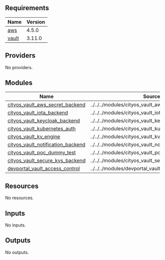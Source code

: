 ## Requirements

| Name | Version |
|------|---------|
| <a name="requirement_aws"></a> [aws](#requirement\_aws) | 4.5.0 |
| <a name="requirement_vault"></a> [vault](#requirement\_vault) | 3.11.0 |

## Providers

No providers.

## Modules

| Name | Source | Version |
|------|--------|---------|
| <a name="module_cityos_vault_aws_secret_backend"></a> [cityos\_vault\_aws\_secret\_backend](#module\_cityos\_vault\_aws\_secret\_backend) | ../../../modules/cityos_vault_aws_secret_backend | n/a |
| <a name="module_cityos_vault_iota_backend"></a> [cityos\_vault\_iota\_backend](#module\_cityos\_vault\_iota\_backend) | ../../../modules/cityos_vault_iota_backend | n/a |
| <a name="module_cityos_vault_keycloak_backend"></a> [cityos\_vault\_keycloak\_backend](#module\_cityos\_vault\_keycloak\_backend) | ../../../modules/cityos_vault_keycloak_backend | n/a |
| <a name="module_cityos_vault_kubernetes_auth"></a> [cityos\_vault\_kubernetes\_auth](#module\_cityos\_vault\_kubernetes\_auth) | ../../../modules/cityos_vault_kubernetes_auth | n/a |
| <a name="module_cityos_vault_kv_engine"></a> [cityos\_vault\_kv\_engine](#module\_cityos\_vault\_kv\_engine) | ../../../modules/cityos_vault_kv_engine | n/a |
| <a name="module_cityos_vault_notification_backend"></a> [cityos\_vault\_notification\_backend](#module\_cityos\_vault\_notification\_backend) | ../../../modules/cityos_vault_notification_backend | n/a |
| <a name="module_cityos_vault_poc_dummy_test"></a> [cityos\_vault\_poc\_dummy\_test](#module\_cityos\_vault\_poc\_dummy\_test) | ../../../modules/cityos_vault_poc_dummy_test_module | n/a |
| <a name="module_cityos_vault_secure_kvs_backend"></a> [cityos\_vault\_secure\_kvs\_backend](#module\_cityos\_vault\_secure\_kvs\_backend) | ../../../modules/cityos_vault_secure_kvs_backend | n/a |
| <a name="module_devportal_vault_access_control"></a> [devportal\_vault\_access\_control](#module\_devportal\_vault\_access\_control) | ../../../modules/devportal_vault_access_control | n/a |

## Resources

No resources.

## Inputs

No inputs.

## Outputs

No outputs.

